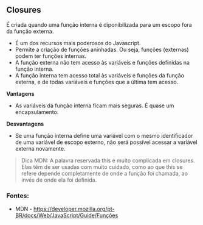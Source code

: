 ## Closures

É criada quando uma função interna é diponibilizada para um escopo fora da função externa.

* É um dos recursos mais poderosos do Javascript.
* Permite a criação de funções aninhadas. Ou seja, funções (externas) podem ter funções internas.
* A função externa não tem acesso às variáveis e funções definidas na função interna.
* A função interna tem acesso total às variáveis e funções da função externa, e de todas variáveis e funções que a última tem acesso.


**Vantagens**
* As variáveis da função interna ficam mais seguras. É quase um encapsulamento.

**Desvantagens**
* Se uma função interna define uma variável com o mesmo identificador de uma variável de escopo externo, 
não será possível acessar a variável externa novamente.

> Dica MDN:  A palavra reservada this é muito complicada em closures.  Elas têm de ser usadas com muito cuidado, 
como ao que this se refere depende completamente de onde a função foi chamada, ao invés de onde ela foi definida.



### Fontes:

* MDN - https://developer.mozilla.org/pt-BR/docs/Web/JavaScript/Guide/Funções

